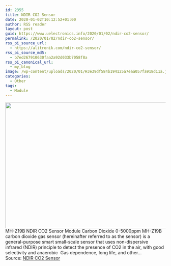 ```yaml
---
id: 2355
title: NDIR CO2 Sensor
date: 2020-01-02T10:12:52+01:00
author: RSS reader
layout: post
guid: https://www.uelectronics.info/2020/01/02/ndir-co2-sensor/
permalink: /2020/01/02/ndir-co2-sensor/
rss_pi_source_url:
  - https://alitronik.com/ndir-co2-sensor/
rss_pi_source_md5:
  - b7ed267910630faa2a92d033b7058f8a
rss_pi_canonical_url:
  - my_blog
image: /wp-content/uploads/2020/01/H3e39df584b194125a7eaa057fa918d11a.jpg
categories:
  - Other
tags:
  - Module
---
```

<img loading="lazy" src="https://www.uelectronics.info/wp-content/uploads/2020/01/H3e39df584b194125a7eaa057fa918d11a.jpg" width="668" height="395" />&#013;  
MH-Z19B NDIR CO2 Sensor Module Carbon Dioxide 0-5000ppm MH-Z19B carbon dioxide gas sensor (hereinafter referred to as the sensor) is a general-purpose smart small-scale sensor that uses non-dispersive infrared (NDIR) principle to detect the presence of CO2 in the air, with good selectivity and anaerobic  Gas dependence, long life, and other…&#013;  
Source: <a href="https://alitronik.com/ndir-co2-sensor/" target="_blank" rel="noopener noreferrer">NDIR CO2 Sensor</a>